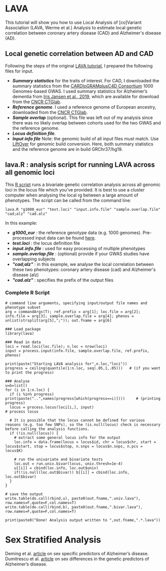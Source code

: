 # LAVA
This tutorial will show you how to use Local Analysis of [co]Variant Association (LAVA, Werme et al.) Analysis to estimate local genetic correlation between coronary artery disease (CAD) and Alzheimer's disease (AD).

## Local genetic correlation between AD and CAD
Following the steps of the original [LAVA tutorial](https://github.com/josefin-werme/LAVA), I prepared the following files for input.
- ***Summary statistics*** for the traits of interest. For CAD, I downloaded the summary statistics from the [CARDIoGRAMplusC4D Consortium](http://www.cardiogramplusc4d.org/data-downloads/) 1000 Genomes-based GWAS. I used summary statistics for Alzheimer’s dementia from [Iris Jansen et al., 2019](https://www.nature.com/articles/s41588-018-0311-9), which are available for download from the [CNCR CTGlab](https://ctg.cncr.nl/software/summary_statistics). 
- ***Reference genome***. I used a reference genome of European ancestry, downloaded from the [CNCR CTGlab](https://ctg.cncr.nl/software/magma).  
- ***Sample overlap*** (optional). This file was left out of my analysis since there was no likely overlap between cohorts used for the two GWAS and the reference genome.
- ***Locus definition file***. 
- ***Input info file***
Note: the genomic build of all input files must match. Use [LiftOver](https://genome.ucsc.edu/cgi-bin/hgLiftOver/) for genomic build conversion. Here, both summary statistics and the reference genome are in build GRChr37/hg19.

## lava.R : analysis script for running LAVA across all genomic loci
This [R script](https://github.com/GaglianoTaliun-Lab/lava_protocol/blob/main/lava.R) runs a bivariate genetic correlation analysis across all genomic loci in the locus file which you've provided. It is best to use a cluster computer when analysing the local rg between a large amount of phenotypes. The script can be called from the command line:

```
lava.R "g1000_eur" "test.loci" "input.info.file" "sample.overlap.file" "cad;alz" "cad.alz"
```

In this example:
- ***g1000_eur*** : the reference genotype data (e.g. 1000 genomes). Pre-processed input data can be found [here](https://ctg.cncr.nl/software/magma).
- ***test.loci*** : the locus definition file
- ***input.info.file*** : used for easy processing of multiple phenotypes
- ***sample.overlap.file*** : (optional) provide if your GWAS studies have overlapping subjects
- ***"cad;alz"*** : in this example, we analyse the local correlation between these two phenotypes: coronary artery disease (cad) and Alzheimer's disease (alz)
- ***"cad.alz"*** : specifies the prefix of the output files



### **Complete R Script**

```
# command line arguments, specifying input/output file names and phenotype subset
arg = commandArgs(T); ref.prefix = arg[1]; loc.file = arg[2]; info.file = arg[3]; sample.overlap.file = arg[4]; phenos = unlist(strsplit(arg[5],";")); out.fname = arg[6]

### Load package
library(lava)

### Read in data
loci = read.loci(loc.file); n.loc = nrow(loci)
input = process.input(info.file, sample.overlap.file, ref.prefix, phenos)

print(paste("Starting LAVA analysis for",n.loc,"loci"))
progress = ceiling(quantile(1:n.loc, seq(.05,1,.05)))   # (if you want to print the progress)

### Analyse
u=b=list()
for (i in 1:n.loc) {
  if (i %in% progress) print(paste("..",names(progress[which(progress==i)])))     # (printing progress)
  locus = process.locus(loci[i,], input)                                          # process locus

  # It is possible that the locus cannot be defined for various reasons (e.g. too few SNPs), so the !is.null(locus) check is necessary before calling the analysis functions.
  if (!is.null(locus)) {
    # extract some general locus info for the output
    loc.info = data.frame(locus = locus$id, chr = locus$chr, start = locus$start, stop = locus$stop, n.snps = locus$n.snps, n.pcs = locus$K)

    # run the univariate and bivariate tests
    loc.out = run.univ.bivar(locus, univ.thresh=1e-4)
    u[[i]] = cbind(loc.info, loc.out$univ)
    if(!is.null(loc.out$bivar)) b[[i]] = cbind(loc.info, loc.out$bivar)
  }
}

# save the output
write.table(do.call(rbind,u), paste0(out.fname,".univ.lava"), row.names=F,quote=F,col.names=T)
write.table(do.call(rbind,b), paste0(out.fname,".bivar.lava"), row.names=F,quote=F,col.names=T)

print(paste0("Done! Analysis output written to ",out.fname,".*.lava"))
```

# Sex Stratified Analysis
Deming et al. [article](https://www.ncbi.nlm.nih.gov/pmc/articles/PMC6280657/) on sex specific predictors of Alzheimer’s disease.
Dumitrescu et al. [article](https://www.ncbi.nlm.nih.gov/pmc/articles/PMC6736148/) on sex differences in the genetic predictors of Alzheimer’s disease.

